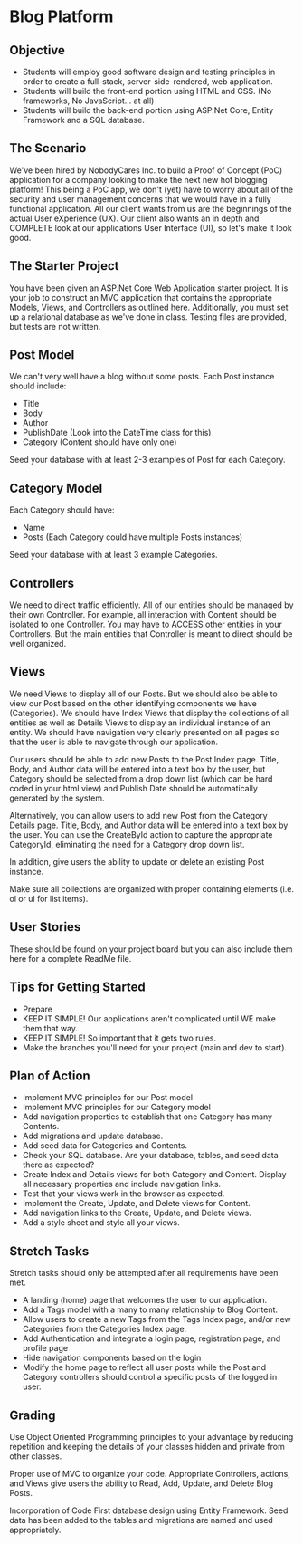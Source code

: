﻿# Blog Platform
## Objective
- Students will employ good software design and testing principles in order to create a full-stack, server-side-rendered, web application.
- Students will build the front-end portion using HTML and CSS. (No frameworks, No JavaScript... at all)
- Students will build the back-end portion using ASP.Net Core, Entity Framework and a SQL database.

## The Scenario
We've been hired by NobodyCares Inc. to build a Proof of Concept (PoC) application for a company looking to make the next new hot blogging platform! This being a PoC app, we don't (yet) have to worry about all of the security and user management concerns that we would have in a fully functional application. All our client wants from us are the beginnings of the actual User eXperience (UX). Our client also wants an in depth and COMPLETE look at our applications User Interface (UI), so let's make it look good.

## The Starter Project
You have been given an ASP.Net Core Web Application starter project. It is your job to construct an MVC application that contains the appropriate Models, Views, and Controllers as outlined here. Additionally, you must set up a relational database as we've done in class. Testing files are provided, but tests are not written. 

## Post Model
We can't very well have a blog without some posts. Each Post instance should include:
- Title
- Body
- Author
- PublishDate (Look into the DateTime class for this)
- Category (Content should have only one)

Seed your database with at least 2-3 examples of Post for each Category.

## Category Model
Each Category should have:
- Name
- Posts (Each Category could have multiple Posts instances)

Seed your database with at least 3 example Categories.

## Controllers
We need to direct traffic efficiently. All of our entities should be managed by their own Controller. For example, all interaction with Content should be isolated to one Controller. You may have to ACCESS other entities in your Controllers. But the main entities that Controller is meant to direct should be well organized.

## Views
We need Views to display all of our Posts. But we should also be able to view our Post based on the other identifying components we have (Categories). We should have Index Views that display the collections of all entities as well as Details Views to display an individual instance of an entity. We should have navigation very clearly presented on all pages so that the user is able to navigate through our application.

Our users should be able to add new Posts to the Post Index page. Title, Body, and Author data will be entered into a text box by the user, but Category should be selected from a drop down list (which can be hard coded in your html view) and Publish Date should be automatically generated by the system.

Alternatively, you can allow users to add new Post from the Category Details page. Title, Body, and Author data will be entered into a text box by the user. You can use the CreateById action to capture the appropriate CategoryId, eliminating the need for a Category drop down list.

In addition, give users the ability to update or delete an existing Post instance.

Make sure all collections are organized with proper containing elements (i.e. ol or ul for list items).

## User Stories
These should be found on your project board but you can also include them here for a complete ReadMe file.

## Tips for Getting Started
- Prepare
- KEEP IT SIMPLE! Our applications aren't complicated until WE make them that way.
- KEEP IT SIMPLE! So important that it gets two rules.
- Make the branches you'll need for your project (main and dev to start).

## Plan of Action
- Implement MVC principles for our Post model
- Implement MVC principles for our Category model
- Add navigation properties to establish that one Category has many Contents.
- Add migrations and update database.
- Add seed data for Categories and Contents.
- Check your SQL database. Are your database, tables, and seed data there as expected?
- Create Index and Details views for both Category and Content. Display all necessary properties and include navigation links.
- Test that your views work in the browser as expected.
- Implement the Create, Update, and Delete views for Content.
- Add navigation links to the Create, Update, and Delete views.
- Add a style sheet and style all your views.

## Stretch Tasks
Stretch tasks should only be attempted after all requirements have been met.
- A landing (home) page that welcomes the user to our application.
- Add a Tags model with a many to many relationship to Blog Content.
- Allow users to create a new Tags from the Tags Index page, and/or new Categories from the Categories Index page.
- Add Authentication and integrate a login page, registration page, and profile page
- Hide navigation components based on the login
- Modify the home page to reflect all user posts while the Post and Category controllers should control a specific posts of the logged in user.

## Grading
Use Object Oriented Programming principles to your advantage by reducing repetition and keeping the details of your classes hidden and private from other classes.

Proper use of MVC to organize your code. Appropriate Controllers, actions, and Views give users the ability to Read, Add, Update, and Delete Blog Posts.

Incorporation of Code First database design using Entity Framework. Seed data has been added to the tables and migrations are named and used appropriately.
